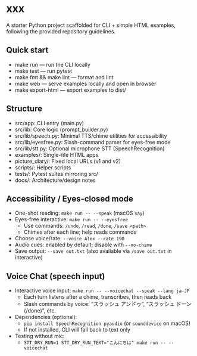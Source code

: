# xxx

A starter Python project scaffolded for CLI + simple HTML examples, following the provided repository guidelines.

## Quick start
- make run — run the CLI locally
- make test — run pytest
- make fmt && make lint — format and lint
- make web — serve examples locally and open in browser
- make export-html — export examples to dist/

## Structure
- src/app: CLI entry (main.py)
- src/lib: Core logic (prompt_builder.py)
- src/lib/speech.py: Minimal TTS/chime utilities for accessibility
- src/lib/eyesfree.py: Slash-command parser for eyes-free mode
 - src/lib/stt.py: Optional microphone STT (SpeechRecognition)
- examples/: Single-file HTML apps
- picture_diary/: Fixed local URLs (v1 and v2)
- scripts/: Helper scripts
- tests/: Pytest suites mirroring src/
- docs/: Architecture/design notes

## Accessibility / Eyes-closed mode
- One-shot reading: `make run -- --speak` (macOS `say`)
- Eyes-free interactive: `make run -- --eyesfree`
  - Use commands: `/undo`, `/read`, `/done`, `/save <path>`
  - Chimes after each line; help reads commands
- Choose voice/rate: `--voice Alex --rate 190`
- Audio cues: enabled by default; disable with `--no-chime`
- Save output: `--save out.txt` (also available via `/save out.txt` in interactive)

## Voice Chat (speech input)
- Interactive voice input: `make run -- --voicechat --speak --lang ja-JP`
  - Each turn listens after a chime, transcribes, then reads back
  - Slash commands by voice: “スラッシュ アンドゥ”, “スラッシュ ドーン(/done)”, etc.
- Dependencies (optional):
  - `pip install SpeechRecognition pyaudio` (or `sounddevice` on macOS)
  - If not installed, CLI will fall back to text only
- Testing without mic:
  - `STT_DRY_RUN=1 STT_DRY_RUN_TEXT="こんにちは" make run -- --voicechat`
